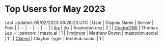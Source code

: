 # Top Users for May 2023
Last Updated: 05/02/2023 06:28:23 UTC
| User | Display Name | Server | Post |
| -- | -- | -- | -- |
| [jhx](https://fosstodon.org/@jhx) | jhx | fosstodon.org | 2 |
| [DoctorDNS](https://masto.ai/@DoctorDNS) | Thomas Lee ✅ :patreon: | masto.ai | 1 |
| [mdowst](https://mastodon.social/@mdowst) | Matthew Dowst | mastodon.social | 1 |
| [Clatent](https://techhub.social/@Clatent) | Clayton Tyger | techhub.social | 1 |
